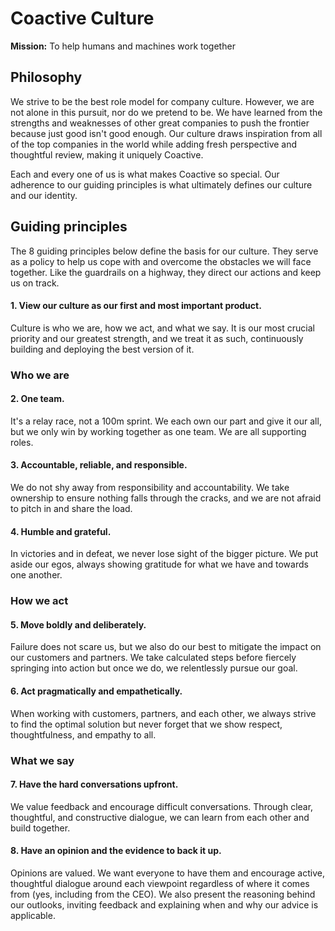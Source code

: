# Coactive Culture
**Mission:** To help humans and machines work together

## Philosophy
We strive to be the best role model for company culture. However, we are not alone in this pursuit, nor do we pretend to be. We have learned from the strengths and weaknesses of other great companies to push the frontier because just good isn't good enough. Our culture draws inspiration from all of the top companies in the world while adding fresh perspective and thoughtful review, making it uniquely Coactive.

Each and every one of us is what makes Coactive so special. Our adherence to our guiding principles is what ultimately defines our culture and our identity.


## Guiding principles
The 8 guiding principles below define the basis for our culture. They serve as a policy to help us cope with and overcome the obstacles we will face together. Like the guardrails on a highway, they direct our actions and keep us on track.

#### 1. View our culture as our first and most important product.
Culture is who we are, how we act, and what we say. It is our most crucial priority and our greatest strength, and we treat it as such, continuously building and deploying the best version of it.

### Who we are
#### 2. One team.
It's a relay race, not a 100m sprint. We each own our part and give it our all, but we only win by working together as one team. We are all supporting roles.

#### 3. Accountable, reliable, and responsible. 
We do not shy away from responsibility and accountability. We take ownership to ensure nothing falls through the cracks, and we are not afraid to pitch in and share the load.

#### 4. Humble and grateful.
In victories and in defeat, we never lose sight of the bigger picture. We put aside our egos, always showing gratitude for what we have and towards one another.

### How we act
#### 5. Move boldly and deliberately.
Failure does not scare us, but we also do our best to mitigate the impact on our customers and partners. We take calculated steps before fiercely springing into action but once we do, we relentlessly pursue our goal.

#### 6. Act pragmatically and empathetically.
When working with customers, partners, and each other, we always strive to find the optimal solution but never forget that we show respect, thoughtfulness, and empathy to all.

### What we say
#### 7. Have the hard conversations upfront.
We value feedback and encourage difficult conversations. Through clear, thoughtful, and constructive dialogue, we can learn from each other and build together.

#### 8. Have an opinion and the evidence to back it up.
Opinions are valued. We want everyone to have them and encourage active, thoughtful dialogue around each viewpoint regardless of where it comes from (yes, including from the CEO). We also present the reasoning behind our outlooks, inviting feedback and explaining when and why our advice is applicable.

